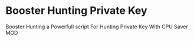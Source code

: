 # Booster Hunting Private Key
Booster Hunting a Powerfull script For Hunting Private Key With CPU Saver MOD
